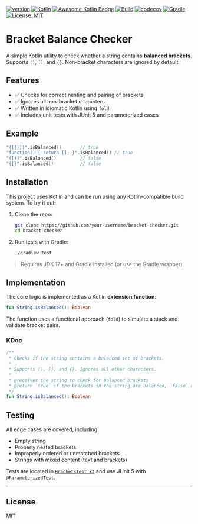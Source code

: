 [![version](https://img.shields.io/badge/version-1.0.1-yellow.svg)](https://semver.org)
[![Kotlin](https://img.shields.io/badge/Kotlin-2.1.21-blueviolet?logo=kotlin)](https://kotlinlang.org/)
[![Awesome Kotlin Badge](https://kotlin.link/awesome-kotlin.svg)](https://github.com/KotlinBy/awesome-kotlin)
[![Build](https://github.com/rkociniewski/bracket-checker/actions/workflows/main.yml/badge.svg)](https://github.com/rkociniewski/bracket-checker/actions/workflows/main.yml)
[![codecov](https://codecov.io/gh/rkociniewski/bracket-checker/branch/main/graph/badge.svg)](https://codecov.io/gh/rkociniewski/bracket-checker)
[![Gradle](https://img.shields.io/badge/Gradle-8.14.1-blue?logo=gradle)](https://gradle.org/)
[![License: MIT](https://img.shields.io/badge/License-MIT-greem.svg)](https://opensource.org/licenses/MIT)

# Bracket Balance Checker

A simple Kotlin utility to check whether a string contains **balanced brackets**.
Supports `()`, `[]`, and `{}`. Non-bracket characters are ignored by default.

## Features

- ✅ Checks for correct nesting and pairing of brackets
- ✅ Ignores all non-bracket characters
- ✅ Written in idiomatic Kotlin using `fold`
- ✅ Includes unit tests with JUnit 5 and parameterized cases

## Example

```kotlin
"([{}])".isBalanced()       // true
"function() { return []; }".isBalanced() // true
"([)]".isBalanced()         // false
"{[}".isBalanced()          // false
````

## Installation

This project uses Kotlin and can be run using any Kotlin-compatible build system.
To try it out:

1. Clone the repo:

   ```bash
   git clone https://github.com/your-username/bracket-checker.git
   cd bracket-checker
   ```

2. Run tests with Gradle:

   ```bash
   ./gradlew test
   ```

> Requires JDK 17+ and Gradle installed (or use the Gradle wrapper).

## Implementation

The core logic is implemented as a Kotlin **extension function**:

```kotlin
fun String.isBalanced(): Boolean
```

The function uses a functional approach (`fold`) to simulate a stack and validate bracket pairs.

### KDoc

```kotlin
/**
 * Checks if the string contains a balanced set of brackets.
 *
 * Supports (), [], and {}. Ignores all other characters.
 *
 * @receiver the string to check for balanced brackets
 * @return `true` if the brackets in the string are balanced, `false` otherwise
 */
fun String.isBalanced(): Boolean
```

## Testing

All edge cases are covered, including:

* Empty string
* Properly nested brackets
* Improperly ordered or unmatched brackets
* Strings with mixed content (text and brackets)

Tests are located in [`BracketsTest.kt`](src/test/kotlin/rk/powermilk/BracketsTest.kt) and use JUnit 5 with `@ParameterizedTest`.

---

## License

MIT
